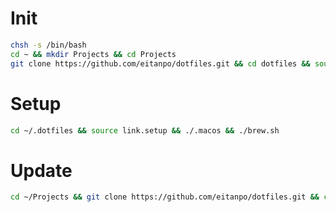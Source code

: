 Init
====
```bash
chsh -s /bin/bash
cd ~ && mkdir Projects && cd Projects
git clone https://github.com/eitanpo/dotfiles.git && cd dotfiles && source bootstrap.sh
```

Setup
=====
```bash
cd ~/.dotfiles && source link.setup && ./.macos && ./brew.sh
```

Update
======
```bash
cd ~/Projects && git clone https://github.com/eitanpo/dotfiles.git && cd dotfiles && source bootstrap.sh
```
